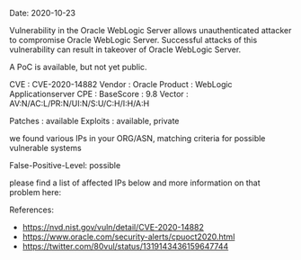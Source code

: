 Date: 2020-10-23

Vulnerability in the Oracle WebLogic Server allows unauthenticated 
attacker to compromise Oracle WebLogic Server. Successful attacks 
of this vulnerability can result in takeover of Oracle WebLogic Server. 

A PoC is available, but not yet public.


CVE       : CVE-2020-14882
Vendor    : Oracle
Product   : WebLogic Applicationserver
CPE       :
BaseScore : 9.8
Vector    : AV:N/AC:L/PR:N/UI:N/S:U/C:H/I:H/A:H

Patches   : available
Exploits  : available, private


we found various IPs in your ORG/ASN,
matching criteria for possible vulnerable systems


False-Positive-Level: possible


please find a list of affected IPs below
and more information on that problem here:

References:

- https://nvd.nist.gov/vuln/detail/CVE-2020-14882
- https://www.oracle.com/security-alerts/cpuoct2020.html
- https://twitter.com/80vul/status/1319143436159647744



    
